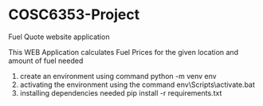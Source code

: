 # COSC6353-Project 
Fuel Quote website application

This WEB Application calculates Fuel Prices for the given location and amount of fuel needed

1. create an environment using command python -m venv env
2. activating the environment using the command env\Scripts\activate.bat
3. installing dependencies needed pip install -r requirements.txt
